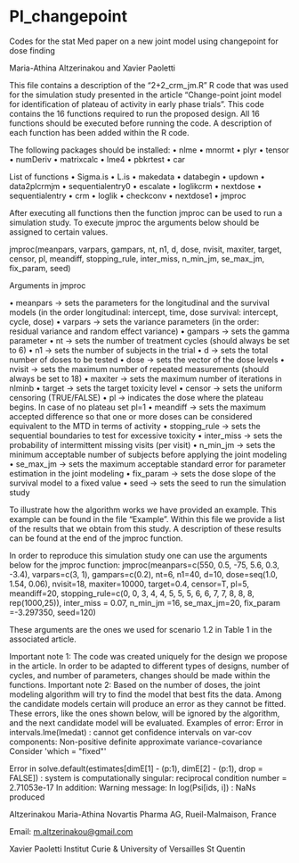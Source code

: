 # PI_changepoint
Codes for the stat Med paper on a new joint model using changepoint for dose finding 

Maria-Athina Altzerinakou and Xavier Paoletti



This file contains a description of the “2+2_crm_jm.R” R code that was used for the simulation study presented in the article “Change-point joint model for identification of plateau of activity in early phase trials”. This code contains the 16 functions required to run the proposed design.  All 16 functions should be executed before running the code. A description of each function has been added within the R code. 

The following packages should be installed: 
•	nlme 
•	mnormt
•	plyr
•	tensor
•	numDeriv
•	matrixcalc
•	lme4
•	pbkrtest
•	car

List of functions
•	Sigma.is
•	L.is
•	makedata
•	databegin
•	updown
•	data2plcrmjm
•	sequentialentry0
•	escalate
•	loglikcrm
•	nextdose
•	sequentialentry
•	crm
•	loglik
•	checkconv
•	nextdose1
•	jmproc



After executing all functions then the function jmproc can be used to run a simulation study. To execute jmproc the arguments below should be assigned to certain values. 

jmproc(meanpars, varpars, gampars, nt, n1, d, dose, nvisit, maxiter, target, censor, pl, meandiff, stopping_rule, inter_miss, n_min_jm, se_max_jm, fix_param, seed)  



Arguments in jmproc

•	meanpars → sets the parameters for the longitudinal and the survival models (in the order longitudinal: intercept, time, dose survival: intercept, cycle, dose)
•	varpars → sets the variance parameters (in the order: residual variance and random effect variance)
•	gampars → sets the gamma parameter
•	nt → sets the number of treatment cycles (should always be set to 6)
•	n1 → sets the number of subjects in the trial 
•	d → sets the total number of doses to be tested
•	dose → sets the vector of the dose levels
•	nvisit → sets the maximum number of repeated measurements (should always be set to 18)
•	maxiter → sets the maximum number of iterations in nlminb
•	target → sets the target toxicity level 
•	censor → sets the uniform censoring (TRUE/FALSE)
•	pl → indicates the dose where the plateau begins. In case of no plateau set pl=1
•	meandiff → sets the maximum accepted difference so that one or more doses can be considered equivalent to the MTD in terms of activity
•	stopping_rule → sets the sequential boundaries to test for excessive toxicity
•	inter_miss → sets the probability of intermittent missing visits (per visit)
•	n_min_jm → sets the minimum acceptable number of subjects before applying the joint modeling
•	se_max_jm → sets the maximum acceptable standard error for parameter estimation in the joint modeling 
•	fix_param → sets the dose slope of the survival model to a fixed value
•	seed → sets the seed to run the simulation study

To illustrate how the algorithm works we have provided an example. This example can be found in the file “Example”. Within this file we provide a list of the results that we obtain from this study. A description of these results can be found at the end of the jmproc function.

In order to reproduce this simulation study one can use the arguments below for the jmproc function: 
jmproc(meanpars=c(550, 0.5, -75, 5.6, 0.3, -3.4), varpars=c(3, 1), gampars=c(0.2), nt=6, n1=40, d=10, dose=seq(1.0, 1.54, 0.06), nvisit=18, maxiter=10000, target=0.4, censor=T, pl=5, meandiff=20,  stopping_rule=c(0, 0, 3, 4, 4, 5, 5, 5, 6, 6, 7, 7, 8, 8, 8, rep(1000,25)), inter_miss = 0.07, n_min_jm =16, se_max_jm=20, fix_param =-3.297350, seed=120)

These arguments are the ones we used for scenario 1.2 in Table 1 in the associated article.  

Important note 1:  The code was created uniquely for the design we propose in the article. In order to be adapted to different types of designs, number of cycles, and number of parameters, changes should be made within the functions.
Important note 2: Based on the number of doses, the joint modeling algorithm will try to find the model that best fits the data. Among the candidate models certain will produce an error as they cannot be fitted. These errors, like the ones shown below, will be ignored by the algorithm, and the next candidate model will be evaluated. 
Examples of error: 
Error in intervals.lme(lmedat) : 
  cannot get confidence intervals on var-cov components: Non-positive definite approximate variance-covariance
 Consider 'which = "fixed"'

Error in solve.default(estimates[dimE[1] - (p:1), dimE[2] - (p:1), drop = FALSE]) : 
  system is computationally singular: reciprocal condition number = 2.71053e-17
In addition: Warning message:
In log(Psi[ids, i]) : NaNs produced



Altzerinakou Maria-Athina
Novartis Pharma AG, Rueil-Malmaison, France

Email: m.altzerinakou@gmail.com

Xavier Paoletti
Institut Curie  & University of Versailles St Quentin
